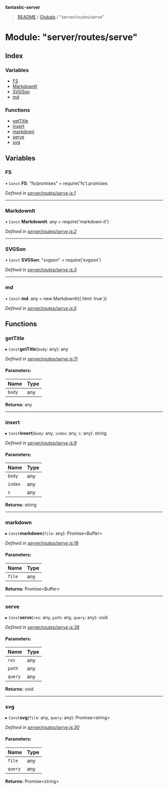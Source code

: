 **fantastic-server**

> [README](../README.md) / [Globals](../globals.md) / "server/routes/serve"

# Module: "server/routes/serve"

## Index

### Variables

* [FS](_server_routes_serve_.md#fs)
* [MarkdownIt](_server_routes_serve_.md#markdownit)
* [SVGSon](_server_routes_serve_.md#svgson)
* [md](_server_routes_serve_.md#md)

### Functions

* [getTitle](_server_routes_serve_.md#gettitle)
* [insert](_server_routes_serve_.md#insert)
* [markdown](_server_routes_serve_.md#markdown)
* [serve](_server_routes_serve_.md#serve)
* [svg](_server_routes_serve_.md#svg)

## Variables

### FS

• `Const` **FS**: "fs/promises" = require('fs').promises

*Defined in [server/routes/serve.js:1](https://github.com/besimorhino/project-fantastic/blob/a9b4b41/server/routes/serve.js#L1)*

___

### MarkdownIt

• `Const` **MarkdownIt**: any = require('markdown-it')

*Defined in [server/routes/serve.js:2](https://github.com/besimorhino/project-fantastic/blob/a9b4b41/server/routes/serve.js#L2)*

___

### SVGSon

• `Const` **SVGSon**: "svgson" = require('svgson')

*Defined in [server/routes/serve.js:3](https://github.com/besimorhino/project-fantastic/blob/a9b4b41/server/routes/serve.js#L3)*

___

### md

• `Const` **md**: any = new MarkdownIt({ html: true })

*Defined in [server/routes/serve.js:5](https://github.com/besimorhino/project-fantastic/blob/a9b4b41/server/routes/serve.js#L5)*

## Functions

### getTitle

▸ `Const`**getTitle**(`body`: any): any

*Defined in [server/routes/serve.js:11](https://github.com/besimorhino/project-fantastic/blob/a9b4b41/server/routes/serve.js#L11)*

#### Parameters:

Name | Type |
------ | ------ |
`body` | any |

**Returns:** any

___

### insert

▸ `Const`**insert**(`body`: any, `index`: any, `s`: any): string

*Defined in [server/routes/serve.js:9](https://github.com/besimorhino/project-fantastic/blob/a9b4b41/server/routes/serve.js#L9)*

#### Parameters:

Name | Type |
------ | ------ |
`body` | any |
`index` | any |
`s` | any |

**Returns:** string

___

### markdown

▸ `Const`**markdown**(`file`: any): Promise\<Buffer>

*Defined in [server/routes/serve.js:18](https://github.com/besimorhino/project-fantastic/blob/a9b4b41/server/routes/serve.js#L18)*

#### Parameters:

Name | Type |
------ | ------ |
`file` | any |

**Returns:** Promise\<Buffer>

___

### serve

▸ `Const`**serve**(`res`: any, `path`: any, `query`: any): void

*Defined in [server/routes/serve.js:38](https://github.com/besimorhino/project-fantastic/blob/a9b4b41/server/routes/serve.js#L38)*

#### Parameters:

Name | Type |
------ | ------ |
`res` | any |
`path` | any |
`query` | any |

**Returns:** void

___

### svg

▸ `Const`**svg**(`file`: any, `query`: any): Promise\<string>

*Defined in [server/routes/serve.js:30](https://github.com/besimorhino/project-fantastic/blob/a9b4b41/server/routes/serve.js#L30)*

#### Parameters:

Name | Type |
------ | ------ |
`file` | any |
`query` | any |

**Returns:** Promise\<string>
